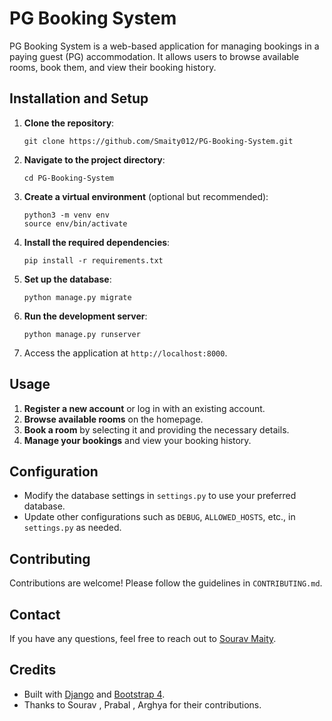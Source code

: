 # PG Booking System

PG Booking System is a web-based application for managing bookings in a paying guest (PG) accommodation. It allows users to browse available rooms, book them, and view their booking history.
## Installation and Setup

1. **Clone the repository**:
    ```shell
    git clone https://github.com/Smaity012/PG-Booking-System.git
    ```

2. **Navigate to the project directory**:
    ```shell
    cd PG-Booking-System
    ```

3. **Create a virtual environment** (optional but recommended):
    ```shell
    python3 -m venv env
    source env/bin/activate
    ```

4. **Install the required dependencies**:
    ```shell
    pip install -r requirements.txt
    ```

5. **Set up the database**:
    ```shell
    python manage.py migrate
    ```

6. **Run the development server**:
    ```shell
    python manage.py runserver
    ```

7. Access the application at `http://localhost:8000`.


## Usage

1. **Register a new account** or log in with an existing account.
2. **Browse available rooms** on the homepage.
3. **Book a room** by selecting it and providing the necessary details.
4. **Manage your bookings** and view your booking history.


## Configuration

- Modify the database settings in `settings.py` to use your preferred database.
- Update other configurations such as `DEBUG`, `ALLOWED_HOSTS`, etc., in `settings.py` as needed.


## Contributing

Contributions are welcome! Please follow the guidelines in `CONTRIBUTING.md`.


## Contact

If you have any questions, feel free to reach out to [Sourav Maity](mailto:maitysourav012@gmail.com).


## Credits

- Built with [Django](https://www.djangoproject.com/) and [Bootstrap 4](https://getbootstrap.com/).
- Thanks to Sourav , Prabal , Arghya for their contributions.
